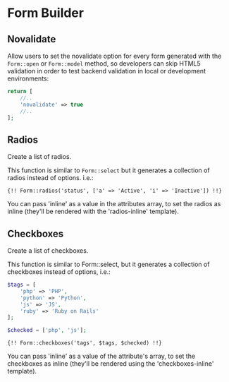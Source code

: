 # Form Builder

## Novalidate

Allow users to set the novalidate option for every form generated with the `Form::open` or `Form::model` method, so developers can skip HTML5 validation in order to test backend validation in local or development environments:

```php
return [
    //..
    'novalidate' => true
    //..
];
```

## Radios

Create a list of radios.

This function is similar to `Form::select` but it generates a collection of radios instead of options. i.e.:

```blade
{!! Form::radios('status', ['a' => 'Active', 'i' => 'Inactive']) !!}
```

You can pass 'inline' as a value in the attributes array, to set the radios as inline (they'll be rendered with the 'radios-inline' template).

## Checkboxes

Create a list of checkboxes.

This function is similar to Form::select, but it generates a collection of checkboxes instead of options, i.e.:

```php
$tags = [
    'php' => 'PHP',
    'python' => 'Python',
    'js' => 'JS',
    'ruby' => 'Ruby on Rails'
];

$checked = ['php', 'js'];
```

```blade
{!! Form::checkboxes('tags', $tags, $checked) !!}
```

You can pass 'inline' as a value of the attribute's array, to set the checkboxes as inline (they'll be rendered using the 'checkboxes-inline' template).